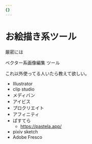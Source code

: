 ```yaml
---
{}
---
```

# お絵描き系ツール

厳密には

ベクター系画像編集 ツール

これ以外使ってる人いたら教えて欲しい。

- Illustrator
- clip studio
- メディバン
- アイビス
- プロクリエイト
- アフィニティ
- ぱすてら
    - https://pastela.app/
- pixiv sketch
- Adobe Fresco